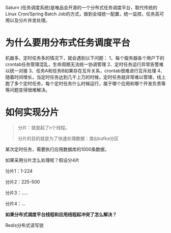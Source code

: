

Saturn (任务调度系统)是唯品会开源的一个分布式任务调度平台，取代传统的Linux Cron/Spring Batch Job的方式，做到全域统一配置，统一监控，任务高可用以及分片并发处理。



# 为什么要用分布式任务调度平台



机器多、定时任务多的情况下，就会遇到以下问题：
1、每个服务器各个用户下的crontab任务管理混乱，生命周期无法统一协调管理
2、定时任务运行异常告警难以统一对接
3、任务A和任务B如果存在互斥关系，crontab很难进行互斥处理
4、随着时间增长，当定时任务达到几千上万的时候，定时任务就非常难以管理，线上跑了多个定时任务，每个定时任务什么时候运行，属于哪个应用和哪个开发负责等等问题变得很难解决。



# 如何实现分片

> 分片：就是起了n个线程。
>
> 分片的目的就是为了快速处理数据：类似kafka分区

某次定时任务，需要执行应用数据库的1000条数据，

如果采用分片怎么处理呢？假设分4片

分片1：1-224

分片2：225-500

分片3：.....

分片4：...

**如果分布式调度平台线程和应用线程起冲突了怎么解决？**

Redis分布式读写锁